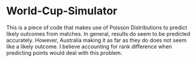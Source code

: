 # World-Cup-Simulator

This is a piece of code that makes use of Poisson Distributions to predict likely outcomes from matches. In general, results do seem to be predicted accurately. However, Australia making it as far as they do does not seem like a likely outcome. I believe accounting for rank difference when predicting points would deal with this problem.
